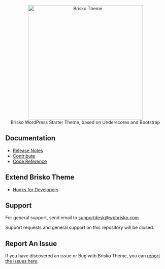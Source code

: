 <p align="center">
<a href="https://wpbrisko.com/">
  <img src="https://github.com/devuri/brisko/raw/master/docs/brisko-logo.png" alt="Brisko Theme" width="360" />
  </a>
  <br/>
  Brisko WordPress Starter Theme, based on Underscores and Bootstrap
</p>

## Documentation

- [Release Notes](https://github.com/devuri/brisko/releases/)
- [Contribute](https://docs.wpbrisko.com/brisko/contribute/)
- [Code Reference](https://docs.wpbrisko.com/brisko/code/)

## Extend Brisko Theme
- [Hooks for Developers](https://docs.wpbrisko.com/brisko/hooks/)

## Support

For general support, send email to supportdesk@wpbrisko.com

Support requests and general support on this repository will be closed.

## Report An Issue

If you have discovered an issue or Bug with Brisko Theme, you can [report the issues here](https://github.com/devuri/brisko/issues). 
